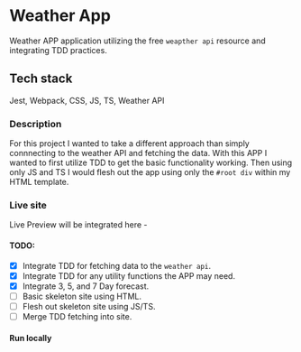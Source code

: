 # Weather App

Weather APP application utilizing the free `weapther api` resource and integrating TDD practices.

## Tech stack

Jest, Webpack, CSS, JS, TS, Weather API

### Description

For this project I wanted to take a different approach than simply connnecting to the weather API and fetching the data.
With this APP I wanted to first utilize TDD to get the basic functionality working. Then using only JS and TS I would flesh
out the app using only the `#root div` within my HTML template.

### Live site

Live Preview will be integrated here -

#### TODO:

- [x] Integrate TDD for fetching data to the `weather api`.
- [x] Integrate TDD for any utility functions the APP may need.
- [x] Integrate 3, 5, and 7 Day forecast.
- [ ] Basic skeleton site using HTML.
- [ ] Flesh out skeleton site using JS/TS.
- [ ] Merge TDD fetching into site.

#### Run locally
